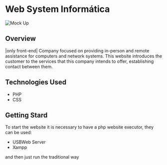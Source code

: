 # Web System Informática

![Mock Up](https://github.com/christianlopessouza/websystem-webpage/blob/main/site.gif?raw=true)

## Overview
|only front-end|
Company focused on providing in-person and remote assistance for computers and network systems.
This website introduces the customer to the services that this company intends to offer, establishing contact between them.

## Technologies Used
- PHP
- CSS 

## Getting Stard
To start the website it is necessary to have a php website executor, they can be used:

- USBWeb Server
- Xampp

and then just run the traditional way
